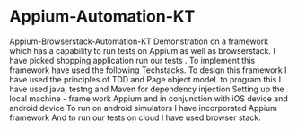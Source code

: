 # Appium-Automation-KT
Appium-Browserstack-Automation-KT
 Demonstration on a framework which has a capability to run tests on Appium as well as browserstack.  I have picked shopping application run our tests . To implement this framework have used the following Techstacks. 
To design this framework I have used the principles of TDD and Page object model. 
to program this I have used java, testng and Maven for dependency injection 
Setting up the local machine - frame work Appium and in conjunction with iOS device and android device
To run on android simulators I have incorporated Appium framework 
And to run our tests on cloud I have used browser stack. 